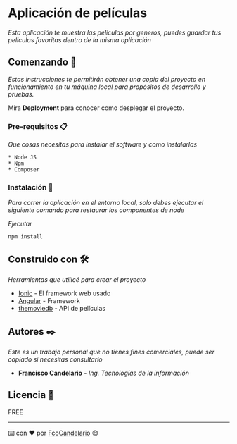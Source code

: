 # Aplicación de películas

_Esta aplicación te muestra las peliculas por generos, puedes guardar tus peliculas favoritas dentro de la misma aplicación_

## Comenzando 🚀

_Estas instrucciones te permitirán obtener una copia del proyecto en funcionamiento en tu máquina local para propósitos de desarrollo y pruebas._

Mira **Deployment** para conocer como desplegar el proyecto.


### Pre-requisitos 📋

_Que cosas necesitas para instalar el software y como instalarlas_

```
* Node JS
* Npm
* Composer
```

### Instalación 🔧

_Para correr la aplicación en el entorno local, solo debes ejecutar el siguiente comando para restaurar los componentes de node_

_Ejecutar_

```
npm install
```

## Construido con 🛠️

_Herramientas que utilicé para crear el proyecto_

* [Ionic](https://ionicframework.com/) - El framework web usado
* [Angular](https://angular.io/) - Framework
* [themoviedb](https://www.themoviedb.org/) - API de películas


## Autores ✒️

_Este es un trabajo personal que no tienes fines comerciales, puede ser copiado si necesitas consultarlo_

* **Francisco Candelario** - *Ing. Tecnologías de la información* 
 

## Licencia 📄

FREE


---
⌨️ con ❤️ por [FcoCandelario](https://github.com/FranciscoCandelario) 😊
